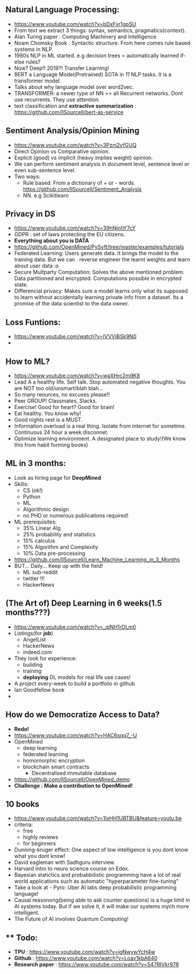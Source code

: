 ## Natural Language Processing:
- https://www.youtube.com/watch?v=bDxFvr1gpSU
- From text we extract 3 things: syntax, semantics, pragmatics(context).
- Alan Turing paper : Computing Machinery and Intelligence
- Noam Chomsky Book : Syntactic structure. From here comes rule based systems in NLP.
- 1980s NLP in ML started. e.g decision trees = automatically learned if-else rules?
- Now? Deep!! 2019?! Transfer Learning!
- BERT a Language Model(Pretrained) SOTA in *11* NLP tasks. It is a transformer model.
- Talks about why language model over word2vec.
- TRANSFORMER: a newer type of NN >> all Recurrent networks. Dont use recurrents. They use *attention*.
- text classification and **extractive summarization** : https://github.com/llSourcell/bert-as-service

## Sentiment Analysis/Opinion Mining
- https://www.youtube.com/watch?v=3Pzni2yfGUQ
- Direct Opinion vs Comparative opinion.
- Explicit (good) vs implicit (heavy implies weight) opinion.
- We can perform sentiment analysis in document level, sentence level or even sub-sentence level.
- Two ways: 
	- Rule based. From a dictionary of + or - words. https://github.com/llSourcell/Sentiment_Analysis
	- NN. e.g Scikitlearn

## Privacy in DS
- https://www.youtube.com/watch?v=39hNjnhY7cY
- GDPR : set of laws protecting the EU citizens.
- **Everything about you is DATA**
- https://github.com/OpenMined/PySyft/tree/master/examples/tutorials
- Federated Learning: Users generate data. It brings the model to the training data. But we can . reverse engineer the learnt weights and learn about user data :o
- Secure Multparty Computation: Solves the above mentioned problem. Data partitioned and encrypted. Computations possible in encrypted state. 
- Differencial privacy: Makes sure a model learns only what its supposed to learn without accidentally learning private info from a dataset. Its a promise of the data scientist to the data owner.

## Loss Funtions:
- https://www.youtube.com/watch?v=IVVVjBSk9N0
- 

## How to ML?
- https://www.youtube.com/watch?v=waXHrc2m9K8
- Lead A a healthy life. Self talk. Stop automated negative thoughts. You are NOT too old/unsmart/blah blah...
- So many reources, no excuses please!!
- Peer GROUP! Classmates, Slacks.
- Exercise! Good for heart? Good for brain!
- Eat healthy. You know why!
- Good nights rest is a MUST.
- Information overload is a real thing. Isolate from internet for sometime. Continuous 24 hour a week disconnet.
- Optimize learning environment. A designated place to study!(We know this from habit forming books)

## ML in 3 months:
- Look as hiring page for **DeepMined**
- Skills:
	- CS (ok!)
	- Python
	- ML
	- Algorithmic design
	- no PHD or numerous publications required!
- ML prerequisites:
	- 35% Linear Alg
	- 25% probability and statistics
	- 15% calculus
	- 15% Algorithm and Complexity
	- 10% Data pre-processing
- https://github.com/llSourcell/Learn_Machine_Learning_in_3_Months
- BUT... Daily... Keep up with the field!
	- ML sub-reddit
	- twitter !!!
	- HackerNews

## (The Art of) Deep Learning in 6 weeks(1.5 months???)
- https://www.youtube.com/watch?v=_qjNH1rDLm0
- Listings(for **job**)
	- AngelList
	- HackerNews
	- indeed.com
- They look for experience:
	- building
	- training
	- **deploying** DL models for real life use cases!
- A project every-week to build a portfolio in github
- Ian Goodfellow book
- 

## How do we Democratize Access to Data?
- **Redo!** 
- https://www.youtube.com/watch?v=HAC6sqq7_-U
- OpenMined
	- deep learning
	- federated learning
	- homomorphic encryption
	- blockchain smart contracts
		- Decentralised immutable database
- https://github.com/llSourcell/OpenMined_demo
- **Challenge : Make a contribution to OpenMined!**

## 10 books
- https://www.youtube.com/watch?v=1lxHH1UBTBU&feature=youtu.be
- criteria:
	- free
	- highly reviews
	- for beginners
- Dunning-kruger effect: One aspect of low intelligence is you dont know what you dont know!
- David eagleman with Sadhguru interview.
- Harvard intro to neuro science course on Edex.
- Bayesian statictics and probabbilistic programming have a lot of real world applications such as automatic "hyperparameter fine-tuning"
- Take a look at - Pyro: Uber AI labs deep probabilistic programming language!
- Causal reasonong(being able to ask counter questions) is a huge limit in AI systems today. But if we solve it, it will make our systems mych more intelligent.
- The Future of AI involves Quantum Computing!

## ** Todo:
- **TPU** : https://www.youtube.com/watch?v=jgNwywYcH4w
- **Github** : https://www.youtube.com/watch?v=Loav1kbA640
- **Research paper** : https://www.youtube.com/watch?v=S47RIVkr978
